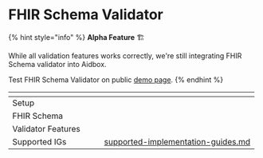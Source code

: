 # FHIR Schema Validator

{% hint style="info" %}
**Alpha Feature** 🏗️

While all validation features works correctly, we're still integrating FHIR Schema validator into Aidbox.&#x20;

Test FHIR Schema Validator on public [demo page](https://fhir-validator.aidbox.app).
{% endhint %}



<table data-view="cards"><thead><tr><th></th><th></th><th></th><th data-hidden data-card-target data-type="content-ref"></th></tr></thead><tbody><tr><td>Setup</td><td></td><td></td><td></td></tr><tr><td>FHIR Schema</td><td></td><td></td><td></td></tr><tr><td>Validator Features</td><td></td><td></td><td></td></tr><tr><td>Supported IGs</td><td></td><td></td><td><a href="fhir-schema-validator/supported-implementation-guides.md">supported-implementation-guides.md</a></td></tr></tbody></table>

